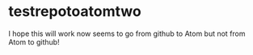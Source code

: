 # testrepotoatomtwo

I hope this will work now seems to go from github to Atom but not from Atom to github!
